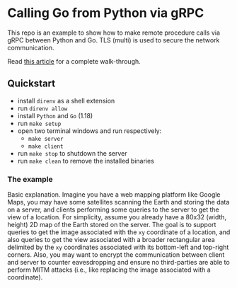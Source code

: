 # Calling Go from Python via gRPC

This repo is an example to show how to make remote procedure calls via
gRPC between Python and Go. TLS (multi) is used to secure the network
communication.

Read [this article](TODO) for a complete walk-through.

## Quickstart

+ install `direnv` as a shell extension
+ run `direnv allow`
+ install `Python` and `Go` (1.18)
+ run `make setup`
+ open two terminal windows and run respectively:
  - `make server`
  - `make client`
+ run `make stop` to shutdown the server
+ run `make clean` to remove the installed binaries

### The example

Basic explanation. Imagine you have a web mapping platform like Google
Maps, you may have some satellites scanning the Earth and storing the
data on a server, and clients performing some queries to the server to
get the view of a location. For simplicity, assume you already have a
80x32 (width, height) 2D map of the Earth stored on the server. The
goal is to support queries to get the image associated with the `xy`
coordinate of a location, and also queries to get the view associated
with a broader rectangular area delimited by the `xy` coordinates
associated with its bottom-left and top-right corners. Also, you may
want to encrypt the communication between client and server to counter
eavesdropping and ensure no third-parties are able to perform MITM
attacks (i.e., like replacing the image associated with a coordinate).
